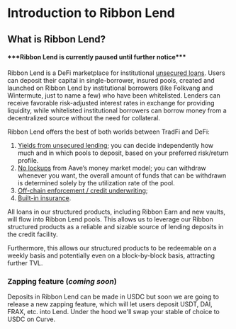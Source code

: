 # Introduction to Ribbon Lend

## What is Ribbon Lend?

#### \*\*\*Ribbon Lend is currently paused until further notice\*\*\*

Ribbon Lend is a DeFi marketplace for institutional [unsecured loans](https://www.investopedia.com/terms/u/unsecuredloan.asp). Users can deposit their capital in single-borrower, insured pools, created and launched on Ribbon Lend by institutional borrowers (like Folkvang and Wintermute, just to name a few) who have been whitelisted. Lenders can receive favorable risk-adjusted interest rates in exchange for providing liquidity, while whitelisted institutional borrowers can borrow money from a decentralized source without the need for collateral.

Ribbon Lend offers the best of both worlds between TradFi and DeFi:&#x20;

1. [Yields from unsecured lending](yields-from-unsecured-lending.md); you can decide independently how much and in which pools to deposit, based on your preferred risk/return profile.
2. [No lockups](no-lockups/) from Aave’s money market model; you can withdraw whenever you want, the overall amount of funds that can be withdrawn is determined solely by the utilization rate of the pool.
3. [Off-chain enforcement / credit underwriting](off-chain-enforcement-credit-underwriting.md);
4. [Built-in insurance](built-in-insurance.md).

All loans in our structured products, including Ribbon Earn and new vaults, will flow into Ribbon Lend pools. This allows us to leverage our Ribbon structured products as a reliable and sizable source of lending deposits in the credit facility.&#x20;

Furthermore, this allows our structured products to be redeemable on a weekly basis and potentially even on a block-by-block basis, attracting further TVL.

### Zapping feature (_coming soon_)

Deposits in Ribbon Lend can be made in USDC but soon we are going to release a new zapping feature, which will let users deposit USDT, DAI, FRAX, etc. into Lend. Under the hood we'll swap your stable of choice to USDC on Curve.
